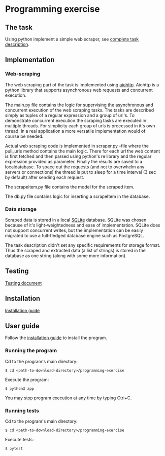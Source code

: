 # Programming exercise

## The task

Using python implement a simple web scraper, see [complete task description](documentation/cand_prog_task.md).

## Implementation

### Web-scraping

The web scraping part of the task is implemented using [aiohttp](https://github.com/aio-libs/aiohttp). Aiohttp is a python library that supports asynchronous web requests and concurrent execution. 

The main.py file contains the logic for supervising the asynchronous and concurrent execution of the web scraping tasks. The tasks are described simply as tuples of a regular expression and a group of url's. To demonstrate concurrent execution the scraping tasks are executed in multiple threads. For simplicity each group of urls is processed in it's own thread. In a real application a more versatile implementation would of course be needed. 

Actual web scraping code is implemented in scraper.py -file where the pull_urls method contains the main logic. There for each url the web content is first fetched and then parsed using python's re library and the regular expression provided as parameter. Finally the results are saved to a localdatabase. To space out the requests (and not to overwhelm any servers or connections) the thread is put to sleep for a time interval (3 sec by default) after sending each request. 

The scrapeItem.py file contains the model for the scraped item. 

The db.py file contains logic for inserting a scrapeItem in the database.

### Data storage

Scraped data is stored in a local [SQLite](https://www.sqlite.org/index.html) database. SQLite was chosen because of it's light-weightedness and ease of implementation. SQLite does not support concurrent writes, but the implementation can be easily migrated to use a full-fledged database engine such as PostgreSQL.

The task description didn't set any specific requirements for storage format. Thus the scraped and extracted data (a list of strings) is stored in the database as one string (along with some more information). 

## Testing

[Testing document](documentation/testing.md)

## Installation

[Installation guide](documentation/installation.md)

## User guide

Follow the [installation guide](documentation/installation.md) to install the program. 

### Running the program

Cd to the program's main directory:

    $ cd <path-to-download-directory>/programming-exercise

Execute the program:

    $ python3 app

You may stop program execution at any time by typing Ctrl+C.

### Running tests

Cd to the program's main directory:

    $ cd <path-to-download-directory>/programming-exercise
    
Execute tests:

    $ pytest

